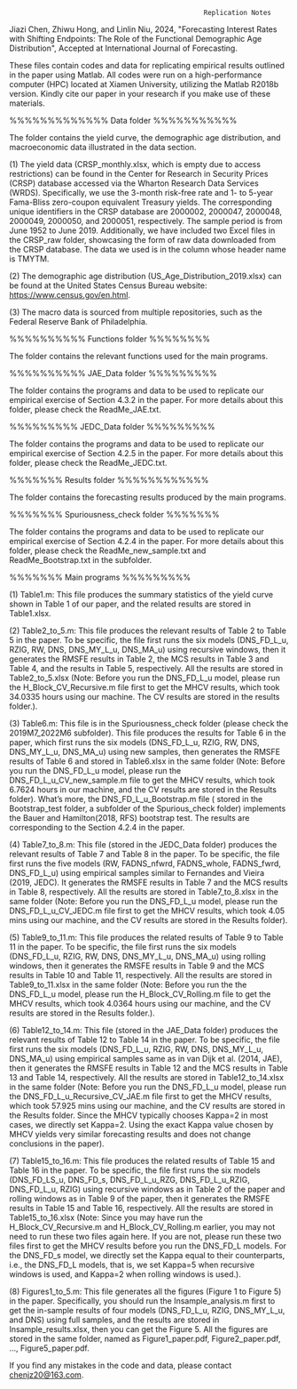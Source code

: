                                                     Replication Notes

Jiazi Chen, Zhiwu Hong, and Linlin Niu, 2024, "Forecasting Interest Rates with Shifting Endpoints: The Role of the Functional Demographic Age Distribution", Accepted at International Journal of Forecasting.

These files contain codes and data for replicating empirical results outlined in the paper using Matlab. All codes were run on a high-performance computer (HPC) located at Xiamen University, utilizing the Matlab R2018b version. Kindly cite our paper in your research if you make use of these materials.


%%%%%%%%%%%%% Data folder %%%%%%%%%%%

The folder contains the yield curve, the demographic age distribution, and macroeconomic data illustrated in the data section.

(1) The yield data (CRSP_monthly.xlsx, which is empty due to access restrictions) can be found in the Center for Research in Security Prices (CRSP) database accessed via the Wharton Research Data Services (WRDS). Specifically, we use the 3-month risk-free rate and 1- to 5-year Fama-Bliss zero-coupon equivalent Treasury yields. The corresponding unique identifiers in the CRSP database are 2000002, 2000047, 2000048, 2000049, 2000050, and 2000051, respectively. The sample period is from June 1952 to June 2019. Additionally, we have included two Excel files in the CRSP_raw folder, showcasing the form of raw data downloaded from the CRSP database. The data we used is in the column whose header name is TMYTM.

(2) The demographic age distribution (US_Age_Distribution_2019.xlsx) can be found at the United States Census Bureau website: https://www.census.gov/en.html.

(3) The macro data is sourced from multiple repositories, such as the Federal Reserve Bank of Philadelphia.


%%%%%%%%%% Functions folder %%%%%%%%

The folder contains the relevant functions used for the main programs.


%%%%%%%%%% JAE_Data folder %%%%%%%%%

The folder contains the programs and data to be used to replicate our empirical exercise of Section 4.3.2 in the paper. For more details about this folder, please check the ReadMe_JAE.txt. 


%%%%%%%%% JEDC_Data folder %%%%%%%%%


The folder contains the programs and data to be used to replicate our empirical exercise of Section 4.2.5 in the paper. For more details about this folder, please check the ReadMe_JEDC.txt.


%%%%%%% Results folder %%%%%%%%%%%%

The folder contains the forecasting results produced by the main programs.


%%%%%%% Spuriousness_check folder %%%%%%%

The folder contains the programs and data to be used to replicate our empirical exercise of Section 4.2.4 in the paper. For more details about this folder, please check the ReadMe_new_sample.txt and ReadMe_Bootstrap.txt in the subfolder.


%%%%%%%  Main programs %%%%%%%%%

(1)	Table1.m: This file produces the summary statistics of the yield curve shown in Table 1 of our paper, and the related results are stored in Table1.xlsx.

(2)	Table2_to_5.m: This file produces the relevant results of Table 2 to Table 5 in the paper. To be specific, the file first runs the six models (DNS_FD_L_u, RZIG, RW, DNS, DNS_MY_L_u, DNS_MA_u) using recursive windows, then it generates the RMSFE results in Table 2, the MCS results in Table 3 and Table 4, and the results in Table 5, respectively. All the results are stored in Table2_to_5.xlsx (Note: Before you run the DNS_FD_L_u model, please run the H_Block_CV_Recursive.m file first to get the MHCV results, which took 34.0335 hours using our machine. The CV results are stored in the results folder.). 

(3)	Table6.m: This file is in the Spuriousness_check folder (please check the 2019M7_2022M6 subfolder). This file produces the results for Table 6 in the paper, which first runs the six models (DNS_FD_L_u, RZIG, RW, DNS, DNS_MY_L_u, DNS_MA_u) using new samples, then generates the RMSFE results of Table 6 and stored in Table6.xlsx in the same folder (Note: Before you run the DNS_FD_L_u model, please run the DNS_FD_L_u_CV_new_sample.m file to get the MHCV results, which took 6.7624 hours in our machine, and the CV results are stored in the Results folder). What’s more, the DNS_FD_L_u_Bootstrap.m file ( stored in the Bootstrap_test folder, a subfolder of the Spurious_check folder) implements the Bauer and Hamilton(2018, RFS) bootstrap test. The results are corresponding to the Section 4.2.4 in the paper.

(4)	Table7_to_8.m: This file (stored in the JEDC_Data folder) produces the relevant results of Table 7 and Table 8 in the paper. To be specific, the file first runs the five models (RW, FADNS_nfwrd, FADNS_whole, FADNS_fwrd, DNS_FD_L_u) using empirical samples similar to Fernandes and Vieira (2019, JEDC). It generates the RMSFE results in Table 7 and the MCS results in Table 8, respectively. All the results are stored in Table7_to_8.xlsx in the same folder (Note: Before you run the DNS_FD_L_u model, please run the DNS_FD_L_u_CV_JEDC.m file first to get the MHCV results, which took 4.05 mins using our machine, and the CV results are stored in the Results folder).

(5)	Table9_to_11.m: This file produces the related results of Table 9 to Table 11 in the paper. To be specific, the file first runs the six models (DNS_FD_L_u, RZIG, RW, DNS, DNS_MY_L_u, DNS_MA_u) using rolling windows, then it generates the RMSFE results in Table 9 and the MCS results in Table 10 and Table 11, respectively. All the results are stored in Table9_to_11.xlsx in the same folder (Note: Before you run the the DNS_FD_L_u model, please run the H_Block_CV_Rolling.m file to get the MHCV results, which took 4.0364 hours using our machine, and the CV results are stored in the Results folder.).

(6)	Table12_to_14.m: This file (stored in the JAE_Data folder) produces the relevant results of Table 12 to Table 14 in the paper. To be specific, the file first runs the six models (DNS_FD_L_u, RZIG, RW, DNS, DNS_MY_L_u, DNS_MA_u) using empirical samples same as in van Dijk et al. (2014, JAE), then it generates the RMSFE results in Table 12 and the MCS results in Table 13 and Table 14, respectively. All the results are stored in Table12_to_14.xlsx in the same folder (Note: Before you run the DNS_FD_L_u model, please run the DNS_FD_L_u_Recursive_CV_JAE.m file first to get the MHCV results, which took 57.925 mins using our machine, and the CV results are stored in the Results folder. Since the MHCV typically chooses Kappa=2 in most cases, we directly set Kappa=2. Using the exact Kappa value chosen by MHCV yields very similar forecasting results and does not change conclusions in the paper).

(7)	Table15_to_16.m: This file produces the related results of Table 15 and Table 16 in the paper. To be specific, the file first runs the six models (DNS_FD_LS_u, DNS_FD_s, DNS_FD_L_u_RZG, DNS_FD_L_u_RZIG, DNS_FD_L_u, RZIG) using recursive windows as in Table 2 of the paper and rolling windows as in Table 9 of the paper, then it generates the RMSFE results in Table 15 and Table 16, respectively. All the results are stored in Table15_to_16.xlsx (Note: Since you may have run the H_Block_CV_Recursive.m and H_Block_CV_Rolling.m earlier, you may not need to run these two files again here. If you are not, please run these two files first to get the MHCV results before you run the DNS_FD_L models. For the DNS_FD_s model, we directly set the Kappa equal to their counterparts, i.e., the DNS_FD_L models, that is, we set Kappa=5 when recursive windows is used, and Kappa=2 when rolling windows is used.).

(8)	Figures1_to_5.m: This file generates all the figures (Figure 1 to Figure 5) in the paper. Specifically, you should run the Insample_analysis.m first to get the in-sample results of four models (DNS_FD_L_u, RZIG, DNS_MY_L_u, and DNS) using full samples, and the results are stored in Insample_results.xlsx, then you can get the Figure 5. All the figures are stored in the same folder, named as Figure1_paper.pdf, Figure2_paper.pdf, …, Figure5_paper.pdf.

If you find any mistakes in the code and data, please contact chenjz20@163.com.
